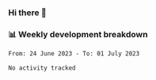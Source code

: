 ### Hi there 👋

### 📊 Weekly development breakdown
<!--START_SECTION:waka-->

```txt
From: 24 June 2023 - To: 01 July 2023

No activity tracked
```

<!--END_SECTION:waka-->
